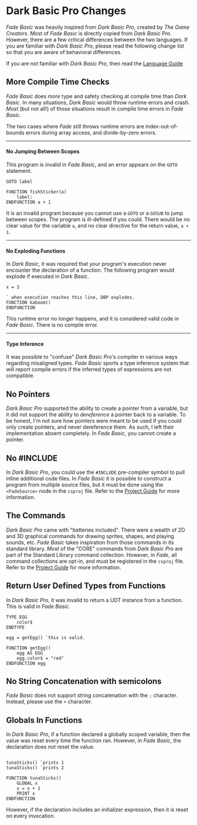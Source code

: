 # Dark Basic Pro Changes

_Fade Basic_ was heavily inspired from _Dark Basic Pro_, created by _The 
Game Creators_. Most of _Fade Basic_ is directly copied from _Dark Basic 
Pro_. However, there are a few critical differences between the two 
languages. If you are familiar with _Dark Basic Pro_, please read the 
following change list so that you are aware of behavioral differences. 

If you are not familiar with _Dark Basic Pro_, then read the [Language Guide](https://github.com/cdhanna/fadebasic/blob/main/FadeBasic/book/FadeBook/Language.md)


## More Compile Time Checks

_Fade Basic_ does _more_ type and safety checking at compile time than _Dark Basic_. In many situations, _Dark Basic_ would throw runtime errors and crash. _Most_ (but not all!) of those situations result in compile time errors in _Fade Basic_. 

The two cases where _Fade_ still throws runtime errors are index-out-of-bounds errors during array access, and divide-by-zero errors. 

----
#### No Jumping Between Scopes

This program is invalid in _Fade Basic_, and an error appears on the `GOTO` statement. 
```basic
GOTO label

FUNCTION fishSticker(a)
    label:
ENDFUNCTION a + 1
```

It is an invalid program because you cannot use a `GOTO` or a `GOSUB` to jump between scopes. The program is ill-defined if you could. There would be no clear value for the variable `a`, and no clear directive for the return value, `a + 1`. 

----
#### No Exploding Functions

In _Dark Basic_, it was required that your program's execution never encounter the declaration of a function. The following program would explode if executed in _Dark Basic_. 
```basic
x = 3

` when execution reaches this line, DBP explodes.
FUNCTION kaboom()
ENDFUNCTION
```

This runtime error no longer happens, and it is considered valid code in _Fade Basic_. There is no compile error. 

----
#### Type Inference

It was possible to "confuse" _Dark Basic Pro_'s compiler in various ways regarding misaligned types. _Fade Basic_ sports a type inference system that will report compile errors if the inferred types of expressions are not compatible. 


## No Pointers

_Dark Basic Pro_ supported the ability to create a pointer from a variable, but it did not support the ability to _dereference_ a pointer back to a variable. To be honest, I'm not sure how pointers were meant to be used if you could only create pointers, and never dereference them. As such, I left their implementation absent completely. In _Fade Basic_, you cannot create a pointer. 

## No #INCLUDE

In _Dark Basic Pro_, you could use the `#INCLUDE` pre-compiler symbol to pull inline additional code files. In _Fade Basic_ it is possible to construct a program from multiple source files, but it must be done using the `<FadeSource>` node in the `csproj` file. Refer to the [Project Guide](https://github.com/cdhanna/fadebasic/blob/main/FadeBasic/book/FadeBook/Projects.md) for more information.

## The Commands 

_Dark Basic Pro_ came with "batteries included". There were a wealth of 2D and 3D graphical commands for drawing sprites, shapes, and playing sounds, etc. _Fade Basic_ takes inspiration from those commands in its standard library. _Most_ of the "CORE" commands from _Dark Basic Pro_ are part of the Standard Library command collection. However, in _Fade_, all command collections are opt-in, and must be registered in the `csproj` file. Refer to the [Project Guide](https://github.com/cdhanna/fadebasic/blob/main/FadeBasic/book/FadeBook/Projects.md) for more information.

## Return User Defined Types from Functions

In _Dark Basic Pro_, it was invalid to return a UDT instance from a function. This is valid in _Fade Basic_. 

```basic
TYPE EGG
    color$
ENDTYPE

egg = getEgg() `this is valid.

FUNCTION getEgg()
    egg AS EGG
    egg.color$ = "red"
ENDFUNCTION egg
```

## No String Concatenation with semicolons
_Fade Basic_ does not support string concatenation with the `;` character. Instead, please use the `+` character. 

## Globals In Functions
In _Dark Basic Pro_, if a function declared a globally scoped variable, then the value was reset every time the function ran. However, in _Fade Basic_, the declaration does not reset the value.

```basic

tunaSticks() `prints 1
tunaSticks() `prints 2

FUNCTION tunaSticks()
    GLOBAL x
    x = x + 1
    PRINT x
ENDFUNCTION
```

However, if the declaration includes an initializer expression, then it _is_ reset on every invocation. 